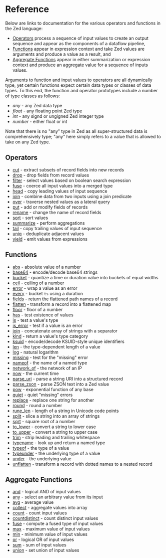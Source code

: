 # Reference

Below are links to documentation for the various operators and functions
in the Zed language:
* [Operators](#operators) process a sequence of input values to create an output sequence
and appear as the components of a dataflow pipeline,
* [Functions](#functions) appear in expression context and
take Zed values are arguments and produce a value as a result, and
* [Aggregate Functions](#aggregate-functions) appear in either summarization
or expression context and produce an aggregate value for a sequence of inputs values.

Arguments to function and input values to operators are all dynamically type,
yet certain functions expect certain data types or classes of data types.
To this end, the function and operator prototypes include a number
of type classes as follows:
* _any_ - any Zed data type
* _float_ - any floating point Zed type
* _int_ - any signd or ungigned Zed integer type
* _number_ - either float or int

Note that there is no "any" type in Zed as all super-structured data is
comprehensively type; "any" here simply refers to a value that is allowed
to take on any Zed type.

## Operators

* [cut](operators/cut.md) - extract subsets of record fields into new records
* [drop](operators/drop.md) - drop fields from record values
* [filter](operators/filter.md) - select values based on boolean search expression
* [fuse](operators/fuse.md) - coerce all input values into a merged type
* [head](operators/head.md) - copy leading values of input sequence
* [join](operators/join.md) - combine data from two inputs using a join predicate
* [over](operators/over.md) - traverse nested values as a lateral query
* [put](operators/put.md) - add or modify fields of records
* [rename](operators/rename.md) - change the name of record fields
* [sort](operators/sort.md) - sort values
* [summarize](operators/summarize.md) -  perform aggregations
* [tail](operators/tail.md) - copy trailing values of input sequence
* [uniq](operators/uniq.md) - deduplicate adjacent values
* [yield](operators/yield.md) - emit values from expressions

## Functions

* [abs](functions/abs.md) - absolute value of a number
* [base64](functions/base64.md) - encode/decode base64 strings
* [bucket](functions/bucket.md) - quantize a time or duration value into buckets of equal widths
* [ceil](functions/ceil.md) - ceiling of a number
* [error](functions/error.md) - wrap a value as an error
* [every](functions/every.md) - bucket `ts` using a duration
* [fields](functions/fields.md) - return the flattened path names of a record
* [flatten](functions/flatten.md) - transform a record into a flattened map
* [floor](functions/floor.md) - floor of a number
* [has](functions/has.md) - test existence of values
* [is](functions/is.md) - test a value's type
* [is_error](functions/is_error.md) - test if a value is an error
* [join](functions/join.md) - concatenate array of strings with a separator
* [kind](functions/kind.md) - return a value's type category
* [ksuid](functions/ksuid.md) - encode/decode KSUID-style unique identifiers
* [len](functions/len.md) - the type-dependent length of a value
* [log](functions/log.md) - natural logarithm
* [missing](functions/missing.md) - test for the "missing" error
* [nameof](functions/nameof.md) - the name of a named type
* [network_of](functions/network_of.md) - the network of an IP
* [now](functions/now.md) - the current time
* [parse_uri](functions/parse_uri.md) - parse a string URI into a structured record
* [parse_zson](functions/parse_zson.md) - parse ZSON text into a Zed value
* [pow](functions/pow.md) - exponential function of any base
* [quiet](functions/quiet.md) - quiet "missing" errors
* [replace](functions/replace.md) - replace one string for another
* [round](functions/round.md) - round a number
* [rune_len](functions/rune_len.md) - length of a string in Unicode code points
* [split](functions/split.md) - slice a string into an array of strings
* [sqrt](functions/sqrt.md) - square root of a number
* [to_lower](functions/to_lower.md) - convert a string to lower case
* [to_upper](functions/to_upper.md) - convert a string to upper case
* [trim](functions/trim.md) - strip leading and trailing whitespace
* [typename](functions/typename.md) - look up and return a named type
* [typeof](functions/typeof.md) - the type of a value
* [typeunder](functions/typeunder.md) - the underlying type of a value
* [under](functions/under.md) - the underlying value
* [unflatten](functions/unflatten.md) - transform a record with dotted names to a nested record

## Aggregate Functions

- [and](aggregates/and.md) - logical AND of input values
- [any](aggregates/any.md) - select an arbitrary value from its input
- [avg](aggregates/avg.md) - average value
- [collect](aggregates/collect.md) - aggregate values into array
- [count](aggregates/count.md) - count input values
- [countdistinct](aggregates/count.md) - count distinct input values
- [fuse](aggregates/fuse.md) - compute a fused type of input values
- [max](aggregates/max.md) - maximum value of input values
- [min](aggregates/min.md) - minimum value of input values
- [or](aggregates/or.md) - logical OR of input values
- [sum](aggregates/sum.md) - sum of input values
- [union](aggregates/union.md) - set union of input values
